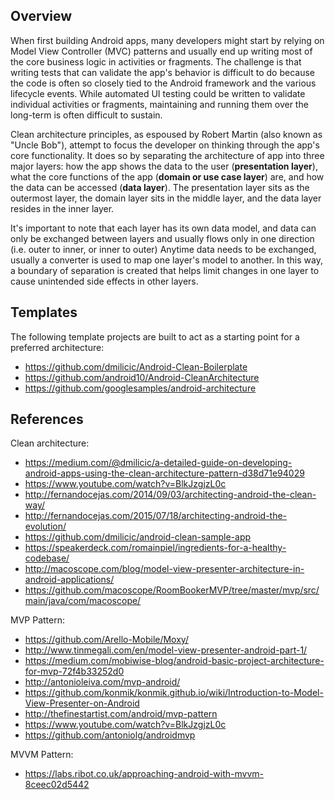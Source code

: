 ## Overview

When first building Android apps, many developers might start by relying on Model View Controller (MVC) patterns and usually end up writing most of the core business logic in activities or fragments.  The challenge is that writing tests that can validate the app's behavior is difficult to do because the code is often so closely tied to the Android framework and the various lifecycle events.  While automated UI testing could be written to validate individual activities or fragments, maintaining and running them over the long-term is often difficult to sustain.

Clean architecture principles, as espoused by Robert Martin (also known as "Uncle Bob"), attempt to focus the developer on thinking through the app's core functionality.  It does so by separating the architecture of app into three major layers: how the app shows the data to the user (**presentation layer**), what the core functions of the app (**domain or use case layer**) are, and how the data can be accessed (**data layer**).  The presentation layer sits as the outermost layer, the domain layer sits in the middle layer, and the data layer resides in the inner layer.  

It's important to note that each layer has its own data model, and data can only be exchanged between layers and usually flows only in one direction (i.e. outer to inner, or inner to outer)  Anytime data needs to be exchanged, usually a converter is used to map one layer's model to another.  In this way, a boundary of separation is created that helps limit changes in one layer to cause unintended side effects in other layers.

## Templates

The following template projects are built to act as a starting point for a preferred architecture:

 * <https://github.com/dmilicic/Android-Clean-Boilerplate>
 * <https://github.com/android10/Android-CleanArchitecture>
 * <https://github.com/googlesamples/android-architecture>

## References

Clean architecture:

* <https://medium.com/@dmilicic/a-detailed-guide-on-developing-android-apps-using-the-clean-architecture-pattern-d38d71e94029>
* <https://www.youtube.com/watch?v=BlkJzgjzL0c>
* <http://fernandocejas.com/2014/09/03/architecting-android-the-clean-way/>
* <http://fernandocejas.com/2015/07/18/architecting-android-the-evolution/>
* <https://github.com/dmilicic/android-clean-sample-app>
* <https://speakerdeck.com/romainpiel/ingredients-for-a-healthy-codebase/>
* <http://macoscope.com/blog/model-view-presenter-architecture-in-android-applications/>
* <https://github.com/macoscope/RoomBookerMVP/tree/master/mvp/src/main/java/com/macoscope/>

MVP Pattern:

* <https://github.com/Arello-Mobile/Moxy/>
* <http://www.tinmegali.com/en/model-view-presenter-android-part-1/>
* <https://medium.com/mobiwise-blog/android-basic-project-architecture-for-mvp-72f4b33252d0>
* <http://antonioleiva.com/mvp-android/>
* <https://github.com/konmik/konmik.github.io/wiki/Introduction-to-Model-View-Presenter-on-Android>
* <http://thefinestartist.com/android/mvp-pattern>
* <https://www.youtube.com/watch?v=BlkJzgjzL0c>
* <https://github.com/antoniolg/androidmvp>

MVVM Pattern:
* <https://labs.ribot.co.uk/approaching-android-with-mvvm-8ceec02d5442>

